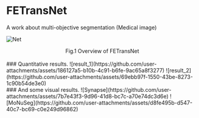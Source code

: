 # FETransNet
A work about multi-objective segmentation (Medical image)
<br />

![Net](https://github.com/user-attachments/assets/e5890a70-3844-4f68-9fa9-91895cd7c64a)
<center> Fig.1 Overview of FETransNet </center>  

<br />
### Quantitative results.
![result_1](https://github.com/user-attachments/assets/186127a5-b10b-4c91-b6fe-9ac65a8f3277)
![result_2](https://github.com/user-attachments/assets/69ebb97f-1550-43be-8273-1c90b54de3e0)

<br />
### And some visual results.
![Synapse](https://github.com/user-attachments/assets/7b7e43f3-9d96-41d8-bc7c-a70e74dc3d6e)
![MoNuSeg](https://github.com/user-attachments/assets/d8fe495b-d547-40c7-bc69-c0e249d96862)
